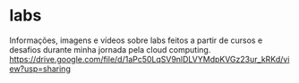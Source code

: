 # labs
Informações, imagens e vídeos sobre labs feitos a partir de cursos e desafios durante minha jornada pela cloud computing.
https://drive.google.com/file/d/1aPc50LqSV9nlDLVYMdpKVGz23ur_kRKd/view?usp=sharing
